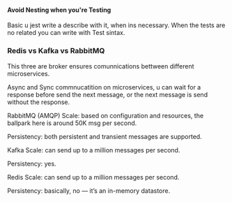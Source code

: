 #### Avoid Nesting when you're Testing

Basic u jest write a describe with it, when ins necessary.
When the tests are no related you can write with Test sintax.

### Redis vs Kafka vs RabbitMQ

This three are broker ensures comunnications bettween different microservices.

Async and Sync commnucatition on microservices, u can wait for a response before send the next message, or the next message is send without the response.

RabbitMQ (AMQP)
Scale: based on configuration and resources, the ballpark here is around 50K msg per second.

Persistency: both persistent and transient messages are supported.

Kafka
Scale: can send up to a million messages per second.

Persistency: yes.

Redis
Scale: can send up to a million messages per second.

Persistency: basically, no — it’s an in-memory datastore.
